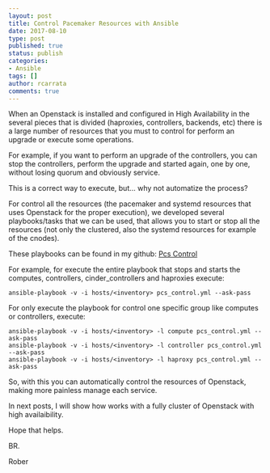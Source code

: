 ```yaml
---
layout: post
title: Control Pacemaker Resources with Ansible
date: 2017-08-10
type: post
published: true
status: publish
categories:
- Ansible
tags: []
author: rcarrata
comments: true
---
```


When an Openstack is installed and configured in High Availability in the several pieces that is divided (haproxies, controllers, backends, etc) there is a large number of resources that you must to control for perform an upgrade or execute some operations.
 
For example, if you want to perform an upgrade of the controllers, you can stop the controllers, perform the upgrade and started again, one by one, without losing quorum and obviously service.

This is a correct way to execute, but... why not automatize the process?
 
For control all the resources (the pacemaker and systemd resources that uses Openstack for the proper execution), we developed several playbooks/tasks that we can be used, that allows you to start or stop all the resources (not only the clustered, also the systemd resources for example of the cnodes).
 
These playbooks can be found in my github: [Pcs Control](https://github.com/rcarrata/pcs_control)
 
For example, for execute the entire playbook that stops and starts the computes, controllers, cinder_controllers and haproxies execute:

```
ansible-playbook -v -i hosts/<inventory> pcs_control.yml --ask-pass
``` 

For only execute the playbook for control one specific group like computes or controllers, execute:
 
```
ansible-playbook -v -i hosts/<inventory> -l compute pcs_control.yml --ask-pass
ansible-playbook -v -i hosts/<inventory> -l controller pcs_control.yml --ask-pass
ansible-playbook -v -i hosts/<inventory> -l haproxy pcs_control.yml --ask-pass
```

So, with this you can automatically control the resources of Openstack, making more painless manage each service.
 
In next posts, I will show how works with a fully cluster of Openstack with high availaibility.

Hope that helps.
 
BR.
 
Rober 

